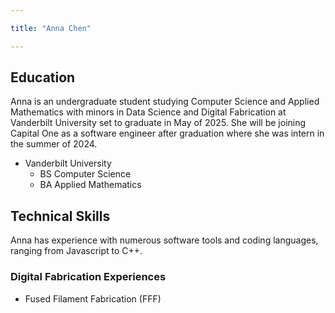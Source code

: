 ```yaml
---

title: "Anna Chen"

---
```


## Education

Anna is an undergraduate student studying Computer Science and Applied Mathematics with minors in Data Science and Digital Fabrication at Vanderbilt University set to graduate in May of 2025. 
She will be joining Capital One as a software engineer after graduation where she was intern in the summer of 2024. 

* Vanderbilt University
  * BS Computer Science
  * BA Applied Mathematics

## Technical Skills

Anna has experience with numerous software tools and coding languages, ranging from Javascript to C++. 

### Digital Fabrication Experiences

* Fused Filament Fabrication (FFF)